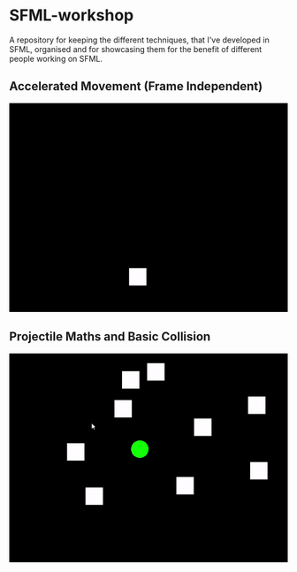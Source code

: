 # SFML-workshop
A repository for keeping the different techniques, that I've developed in SFML, organised and for showcasing them for the benefit of different people working on SFML.

## Accelerated Movement (Frame Independent)
![](https://raw.githubusercontent.com/Benediximuss/SFML-workshop/main/accelerated-movement/accelerated-movement.gif)

## Projectile Maths and Basic Collision 
![](https://raw.githubusercontent.com/Benediximuss/SFML-workshop/main/projectiles/projectiles.gif)
